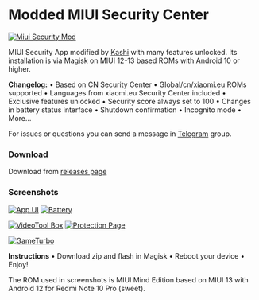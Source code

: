 # Modded MIUI Security Center 
 
[![Miui Security Mod](https://64.media.tumblr.com/101fcd7037b59a15222a868a27776afc/d2a4f3721a85989b-ef/s540x810/6aee5862c71276507ea642fbce4bdfc507223485.pnj)](https://64.media.tumblr.com/101fcd7037b59a15222a868a27776afc/d2a4f3721a85989b-ef/s540x810/6aee5862c71276507ea642fbce4bdfc507223485.pnj)

MIUI Security App modified by [Kashi](https://t.me/kakashi1v1) with many features unlocked.
Its installation is via Magisk on MIUI 12-13 based ROMs with Android 10 or higher.

**Changelog:**
• Based on CN Security Center
• Global/cn/xiaomi.eu ROMs supported
• Languages from xiaomi.eu Security Center included
• Exclusive features unlocked
• Security score always set to 100
• Changes in battery status interface
• Shutdown confirmation
• Incognito mode
• More...

For issues or questions you can send a message in [Telegram](https://t.me/bootloop_discussion) group.


### Download

Download from [releases page](https://github.com/Mods-Centre/MiuiSecurityMod/releases)


### Screenshots

[![App UI](https://64.media.tumblr.com/1183a24bec501047e16df1566c93bf28/699fd87c3df2a30c-b3/s1280x1920/8700fe85f61f0ba236ba70b28e8afa5eb816d6e0.pnj)](https://64.media.tumblr.com/1183a24bec501047e16df1566c93bf28/699fd87c3df2a30c-b3/s1280x1920/8700fe85f61f0ba236ba70b28e8afa5eb816d6e0.pnj)
[![Battery](https://64.media.tumblr.com/f39c4dcdbb8848131d670d69717cb082/699fd87c3df2a30c-ae/s1280x1920/78dee365880ef43660586dacdba87bfe862ee809.pnj)](https://64.media.tumblr.com/f39c4dcdbb8848131d670d69717cb082/699fd87c3df2a30c-ae/s1280x1920/78dee365880ef43660586dacdba87bfe862ee809.pnj)

[![VideoTool Box](https://64.media.tumblr.com/c3daf52191d197d7f64997097e7a86f6/699fd87c3df2a30c-55/s1280x1920/de5eeae7a597ec00d8d06ef99bb3f43a60ddde9f.pnj)](https://64.media.tumblr.com/c3daf52191d197d7f64997097e7a86f6/699fd87c3df2a30c-55/s1280x1920/de5eeae7a597ec00d8d06ef99bb3f43a60ddde9f.pnj)
[![Protection Page](https://64.media.tumblr.com/9dc1bd944391b678309aa8570a5b1c5d/699fd87c3df2a30c-51/s1280x1920/32e35fa07c6a8357f6d0d2e253cbca2845871950.pnj)](https://64.media.tumblr.com/9dc1bd944391b678309aa8570a5b1c5d/699fd87c3df2a30c-51/s1280x1920/32e35fa07c6a8357f6d0d2e253cbca2845871950.pnj)

[![GameTurbo](https://64.media.tumblr.com/71f48a84647e20c35f0b78cfe955d87a/699fd87c3df2a30c-71/s540x810/9fbb127051565d986f292c235d1a51998d58c5d4.pnj)](https://64.media.tumblr.com/71f48a84647e20c35f0b78cfe955d87a/699fd87c3df2a30c-71/s540x810/9fbb127051565d986f292c235d1a51998d58c5d4.pnj)

**Instructions**
• Download zip and flash in Magisk
• Reboot your device
• Enjoy!

The ROM used in screenshots is MIUI Mind Edition based on MIUI 13 with Android 12 for Redmi Note 10 Pro (sweet).

